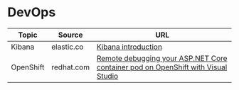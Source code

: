 # DevOps

| Topic | Source | URL |
| --- | --- | --- |
| Kibana | elastic.co | [Kibana introduction](https://www.elastic.co/products/kibana)
| OpenShift | redhat.com | [Remote debugging your ASP.NET Core container pod on OpenShift with Visual Studio](https://developers.redhat.com/blog/2018/06/13/remotely-debug-asp-net-core-container-pod-on-openshift-with-visual-studio) |
